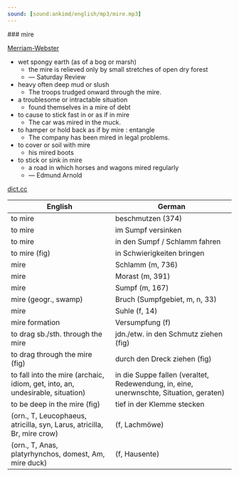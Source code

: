```yaml
---
sound: [sound:ankimd/english/mp3/mire.mp3]
---
```


\### mire

[Merriam-Webster](https://www.merriam-webster.com/dictionary/mire)

- wet spongy earth (as of a bog or marsh)
    - the mire is relieved only by small stretches of open dry forest
    - — Saturday Review
- heavy often deep mud or slush
    - The troops trudged onward through the mire.
- a troublesome or intractable situation
    - found themselves in a mire of debt
- to cause to stick fast in or as if in mire
    - The car was mired in the muck.
- to hamper or hold back as if by mire : entangle
    - The company has been mired in legal problems.
- to cover or soil with mire
    - his mired boots
- to stick or sink in mire
    - a road in which horses and wagons mired regularly
    - — Edmund Arnold

[dict.cc](https://www.dict.cc/mire)

| English        | German       |
| -------------- | ------------ |
| to mire | beschmutzen (374) |
| to mire | im Sumpf versinken |
| to mire | in den Sumpf / Schlamm fahren |
| to mire (fig) | in Schwierigkeiten bringen |
| mire | Schlamm (m, 736) |
| mire | Morast (m, 391) |
| mire | Sumpf (m, 167) |
| mire (geogr., swamp) | Bruch (Sumpfgebiet, m, n, 33) |
| mire | Suhle (f, 14) |
| mire formation | Versumpfung (f) |
| to drag sb./sth. through the mire | jdn./etw. in den Schmutz ziehen (fig) |
| to drag through the mire (fig) | durch den Dreck ziehen (fig) |
| to fall into the mire (archaic, idiom, get, into, an, undesirable, situation) | in die Suppe fallen (veraltet, Redewendung, in, eine, unerwnschte, Situation, geraten) |
| to be deep in the mire (fig) | tief in der Klemme stecken |
|  (orn., T, Leucophaeus, atricilla, syn, Larus, atricilla, Br, mire crow) |  (f, Lachmöwe) |
|  (orn., T, Anas, platyrhynchos, domest, Am, mire duck) |  (f, Hausente) |
